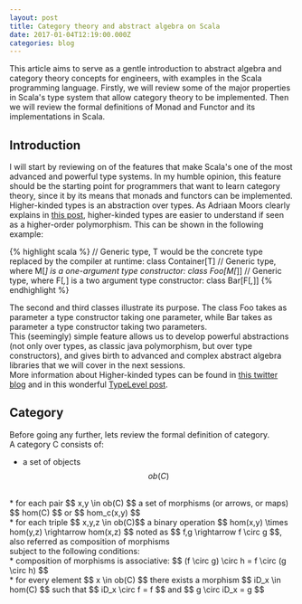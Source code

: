 ```yaml
---
layout: post
title: Category theory and abstract algebra on Scala
date: 2017-01-04T12:19:00.000Z
categories: blog
---
```


This article aims to serve as a gentle introduction to abstract algebra and category theory concepts for engineers, with examples in the Scala programming language. Firstly, we will review some of the major properties in Scala's type system that allow category theory to be implemented. Then we will review the formal definitions of Monad and Functor and its implementations in Scala.<br>

## Introduction

I will start by reviewing on of the features that make Scala's one of the most advanced and powerful type systems. In my humble opinion, this feature should be the starting point for programmers that want to learn category theory, since it by its means that monads and functors can be implemented.<br>
Higher-kinded types is an abstraction over types. As Adriaan Moors clearly explains in [this post][SO01], higher-kinded types are easier to understand if seen as a higher-order polymorphism. This can be shown in the following example:


{% highlight scala %}
// Generic type, T would be the concrete type replaced by the compiler at runtime:
class Container[T] 
// Generic type, where M[_] is a one-argument type constructor:
class Foo[M[_]]
// Generic type, where F[_,_] is a two argument type constructor:
class Bar[F[_,_]]
{% endhighlight %} 

The second and third classes illustrate its purpose. The class Foo takes as parameter a type constructor taking one parameter, while Bar takes as parameter a type constructor taking two parameters.
<br>
This (seemingly) simple feature allows us to develop powerful abstractions (not only over types, as classic java polymorphism, but over type constructors), and gives birth to advanced and complex abstract algebra libraries that we will cover in the next sessions.
<br>
More information about Higher-kinded types can be found in [this twitter blog][TW01] and in this wonderful [TypeLevel post][TY01].

[SO01]: http://stackoverflow.com/a/6427289/5089400
[TW01]: https://twitter.github.io/scala_school/advanced-types.html#higher
[TY01]: http://typelevel.org/blog/2016/08/21/hkts-moving-forward.html

## Category

Before going any further, lets review the formal definition of category.
<br>
A category C consists of:
<br>
* a set of objects $$ ob(C) $$
<br>
* for each pair $$ x,y \in ob(C) $$ a set of morphisms (or arrows, or maps) $$ hom(C) $$ or $$ hom_c(x,y) $$
<br>
* for each triple $$ x,y,z \in ob(C)$$ a binary operation $$ hom(x,y) \times hom(y,z) \rightarrow hom(x,z) $$ noted as $$ f,g \rightarrow f \circ g $$, also referred as composition of morphisms
<br>
subject to the following conditions:
<br>
* composition of morphisms is associative: $$ (f \circ g) \circ h = f \circ (g \circ h) $$
<br>
* for every element $$ x \in ob(C) $$ there exists a morphism $$ iD_x \in hom(C) $$ such that $$ iD_x \circ f = f $$ and $$ g \circ iD_x = g $$
